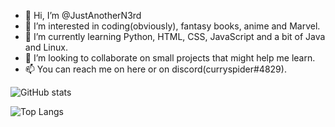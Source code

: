- 👋 Hi, I’m @JustAnotherN3rd
- 👀 I’m interested in coding(obviously), fantasy books, anime and Marvel.
- 🌱 I’m currently learning Python, HTML, CSS, JavaScript and a bit of Java and Linux.
- 💞️ I’m looking to collaborate on small projects that might help me learn.
- 📫 You can reach me on here or on discord(curryspider#4829).

<!---
JustAnotherN3rd/JustAnotherN3rd is a ✨ special ✨ repository because its `README.md` (this file) appears on your GitHub profile.
You can click the Preview link to take a look at your changes.
--->

![GitHub stats](https://github-readme-stats.vercel.app/api?username=JustAnotherN3rd&theme=midnight-purple&show_icons=true) 

![Top Langs](https://github-readme-stats.vercel.app/api/top-langs/?username=JustAnotherN3rd&theme=midnight-purple&show_icons=true&layout=compact&card_width=445)
